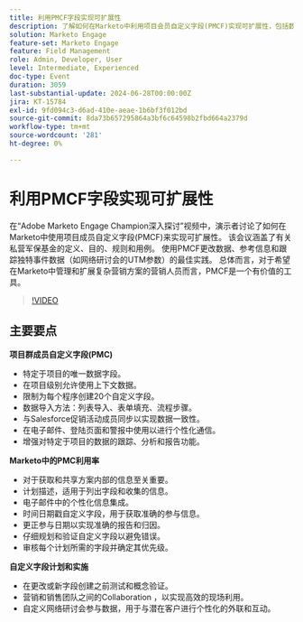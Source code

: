 ```yaml
---
title: 利用PMCF字段实现可扩展性
description: 了解如何在Marketo中利用项目会员自定义字段(PMCF)实现可扩展性，包括数据管理、个性化通信和准确报表的最佳实践，如Adobe Marketo Engage Champion深入分析视频中所述。
solution: Marketo Engage
feature-set: Marketo Engage
feature: Field Management
role: Admin, Developer, User
level: Intermediate, Experienced
doc-type: Event
duration: 3059
last-substantial-update: 2024-06-28T00:00:00Z
jira: KT-15784
exl-id: 9fd094c3-d6ad-410e-aeae-1b6bf3f012bd
source-git-commit: 8da73b657295864a3bf6c64598b2fbd664a2379d
workflow-type: tm+mt
source-wordcount: '281'
ht-degree: 0%

---
```


# 利用PMCF字段实现可扩展性

在“Adobe Marketo Engage Champion深入探讨”视频中，演示者讨论了如何在Marketo中使用项目成员自定义字段(PMCF)来实现可扩展性。 该会议涵盖了有关私营军保基金的定义、目的、规则和用例。 使用PMCF更改数据、参考信息和跟踪独特事件数据（如网络研讨会的UTM参数）的最佳实践。 总体而言，对于希望在Marketo中管理和扩展复杂营销方案的营销人员而言，PMCF是一个有价值的工具。

>[!VIDEO](https://video.tv.adobe.com/v/3430531/?learn=on)

## 主要要点

**项目群成员自定义字段(PMC)**

* 特定于项目的唯一数据字段。
* 在项目级别允许使用上下文数据。
* 限制为每个程序创建20个自定义字段。
* 数据导入方法：列表导入、表单填充、流程步骤。
* 与Salesforce促销活动成员同步以实现数据一致性。
* 在电子邮件、登陆页面和警报中使用以进行个性化通信。
* 增强对特定于项目的数据的跟踪、分析和报告功能。

**Marketo中的PMC利用率**

* 对于获取和共享方案内部的信息至关重要。
* 计划描述，适用于列出字段和收集的信息。
* 电子邮件中的个性化信息集成。
* 时间日期戳自定义字段，用于获取准确的参与信息。
* 更正参与日期以实现准确的报告和归因。
* 仔细规划和验证自定义字段以避免错误。
* 审核每个计划所需的字段并确定其优先级。

**自定义字段计划和实施**

* 在更改或新字段创建之前测试和概念验证。
* 营销和销售团队之间的Collaboration ，以实现高效的现场利用。
* 自定义网络研讨会参与数据，用于与潜在客户进行个性化的外联和互动。
